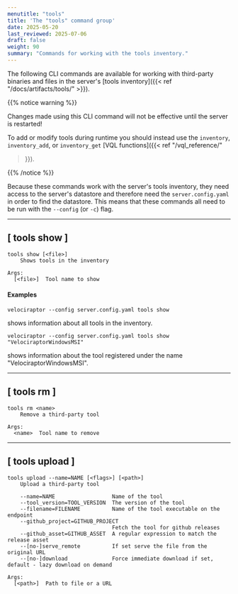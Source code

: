 ```yaml
---
menutitle: "tools"
title: 'The "tools" command group'
date: 2025-05-20
last_reviewed: 2025-07-06
draft: false
weight: 90
summary: "Commands for working with the tools inventory."
---
```


The following CLI commands are available for working with third-party binaries
and files in the server's
[tools inventory]({{< ref "/docs/artifacts/tools/" >}}).

{{% notice warning %}}

Changes made using this CLI command will not be effective until the server is
restarted!

To add or modify tools during runtime you should instead use the `inventory`,
`inventory_add`, or `inventory_get` [VQL functions]({{< ref "/vql_reference/"
>}}).

{{% /notice %}}

Because these commands work with the server's tools inventory, they need access
to the server's datastore and therefore need the `server.config.yaml` in order
to find the datastore. This means that these commands all need to be run with
the `--config` (or `-c`) flag.

---

## [ tools show ]

```text
tools show [<file>]
    Shows tools in the inventory

Args:
  [<file>]  Tool name to show
```

#### Examples

```text
velociraptor --config server.config.yaml tools show
```
shows information about all tools in the inventory.

```text
velociraptor --config server.config.yaml tools show "VelociraptorWindowsMSI"
```
shows information about the tool registered under the name
"VelociraptorWindowsMSI".

---

## [ tools rm ]

```text
tools rm <name>
    Remove a third-party tool

Args:
  <name>  Tool name to remove
```

---

## [ tools upload ]

```text
tools upload --name=NAME [<flags>] [<path>]
    Upload a third-party tool

    --name=NAME                  Name of the tool
    --tool_version=TOOL_VERSION  The version of the tool
    --filename=FILENAME          Name of the tool executable on the endpoint
    --github_project=GITHUB_PROJECT
                                 Fetch the tool for github releases
    --github_asset=GITHUB_ASSET  A regular expression to match the release asset
    --[no-]serve_remote          If set serve the file from the original URL
    --[no-]download              Force immediate download if set, default - lazy download on demand

Args:
  [<path>]  Path to file or a URL
```